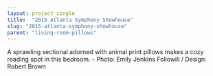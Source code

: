 ```yaml
---
layout: project_single
title:  "2015 Atlanta Symphony Showhouse"
slug: "2015-atlanta-symphony-showhouse"
parent: "living-room-pillows"
---
```

A sprawling sectional adorned with animal print pillows makes a cozy reading spot in this bedroom. - Photo: Emily Jenkins Followill / Design: Robert Brown